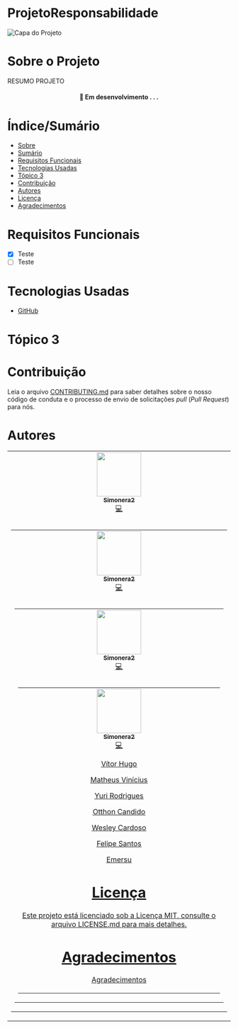 # ProjetoResponsabilidade


![Capa do Projeto](https://envolverde.com.br/wp-content/uploads/producao-sustentavel-blog.png)

# Sobre o Projeto

RESUMO PROJETO

<h4 align="center"> 
	🚧  Em desenvolvimento . . .
</h4>

# Índice/Sumário

* [Sobre](#sobre-o-projeto)
* [Sumário](#índice/sumário)
* [Requisitos Funcionais](#Requisitos-Funcionais)
* [Tecnologias Usadas](#Tecnologias-Usadas)
* [Tópico 3](#tópico-3)
* [Contribuição](#contribuição)
* [Autores](#autores)
* [Licença](#licença)
* [Agradecimentos](#agradecimentos)


# Requisitos Funcionais

- [x] Teste
- [ ] Teste

# Tecnologias Usadas

- [GitHub](https://github.com/VitorH12)

# Tópico 3



# Contribuição

Leia o arquivo [CONTRIBUTING.md](CONTRIBUTING.md) para saber detalhes sobre o nosso código de conduta e o processo de envio de solicitações *pull* (*Pull Request*) para nós.

# Autores

<table>
<td align="center">
	<a href="https://github.com/VitorH12">
	<img src="https://avatars.githubusercontent.com/u/90213661?v=4" width="100px;" alt=""/><br />
	<a href="https://github.com/VitorH12">	
	<sub><b>Simonera2</b></sub>
	</a><br /><a href="https://github.com/testing-library/react-testing-library/commits?author=kentcdodds" title="Code">💻
<table>
<table>
<td align="center">
	<a href="https://github.com/theuzimcs">
	<img src="https://avatars.githubusercontent.com/u/89949233?v=4" width="100px;" alt=""/><br />
	<a href="https://github.com/theuzimcs">	
	<sub><b>Simonera2</b></sub>
	</a><br /><a href="https://github.com/testing-library/react-testing-library/commits?author=kentcdodds" title="Code">💻
<table>
<table>
	<td align="center">
	<a href="https://github.com/Otthon-Candido">
	<img src="https://web.whatsapp.com/pp?e=https%3A%2F%2Fpps.whatsapp.net%2Fv%2Ft61.24694-24%2F239969406_203995295106106_4300336364921426448_n.jpg%3Fccb%3D11-4%26oh%3Dc67a72f08dff91dd9701fee4dd954fba%26oe%3D61752AB4&t=l&u=553193286383%40c.us&i=1629338786&n=UaXShMGbLBxJxQ8d6UFO2c2CKAdKfNq8F7Iiqu5DeAw%3D" width="100px;" alt=""/><br />
	<a href="https://github.com/Otthon-Candido">	
	<sub><b>Simonera2</b></sub>
	</a><br /><a href="https://github.com/testing-library/react-testing-library/commits?author=kentcdodds" title="Code">💻
<table>
<table>
	<td align="center">
	<a href="https://github.com/VitorH12">
	<img src="https://avatars.githubusercontent.com/u/90213661?v=4" width="100px;" alt=""/><br />
	<a href="https://github.com/VitorH12">	
	<sub><b>Simonera2</b></sub>
	</a><br /><a href="https://github.com/testing-library/react-testing-library/commits?author=kentcdodds" title="Code">💻

[Vítor Hugo](https://github.com/VitorH12)

[Matheus Vinícius](https://github.com/theuzimcs)

[Yuri Rodrigues](https://github.com/Yuri-Rodrigues1)

[Otthon Candido](https://github.com/Otthon-Candido)

[Wesley Cardoso](https://github.com/WesleyCardoso01)

[Felipe Santos](https://github.com/felpsantosf)

[Emersu](https://github.com/Emersuu)

# Licença

Este projeto está licenciado sob a Licença MIT,  consulte o arquivo [LICENSE.md](LICENSE.md) para mais detalhes.

# Agradecimentos

Agradecimentos
